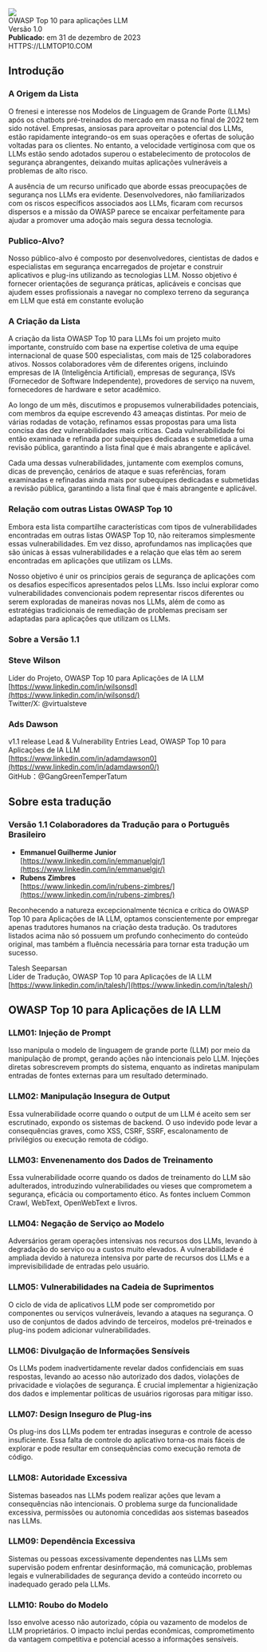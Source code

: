 <div class="frontpage">
<div class="smalllogo">
   <img src="/img/OWASP-title-logo.svg"></img>
</div>
<div class="doctitle">
   OWASP Top 10 para aplicações LLM
</div>
<div class="docversion">
   Versão 1.0
</div>
<div class="docdate">
   <b>Publicado:</b> em 31 de dezembro de 2023
</div>
<div class="doclink">
   HTTPS://LLMTOP10.COM
</div>
</div>

## Introdução

### A Origem da Lista
O frenesi e interesse nos Modelos de Linguagem de Grande Porte (LLMs) após os chatbots pré-treinados do mercado em massa no final de 2022 tem sido notável. Empresas, ansiosas para aproveitar o potencial dos LLMs, estão rapidamente integrando-os em suas operações e ofertas de solução voltadas para os clientes. No entanto, a velocidade vertiginosa com que os LLMs estão sendo adotados superou o estabelecimento de protocolos de segurança abrangentes, deixando muitas aplicações vulneráveis a problemas de alto risco.  

A ausência de um recurso unificado que aborde essas preocupações de segurança nos LLMs era evidente. Desenvolvedores, não familiarizados com os riscos específicos associados aos LLMs, ficaram com recursos dispersos e a missão da OWASP parece se encaixar perfeitamente para ajudar a promover uma adoção mais segura dessa tecnologia.

### Publico-Alvo?
Nosso público-alvo é composto por desenvolvedores, cientistas de dados e especialistas em segurança encarregados de projetar e construir aplicativos e plug-ins utilizando as tecnologias LLM. Nosso objetivo é fornecer orientações de segurança práticas, aplicáveis e concisas que ajudem esses profissionais a navegar no complexo terreno da segurança em LLM que está em constante evolução

### A Criação da Lista
A criação da lista OWASP Top 10 para LLMs foi um projeto muito importante, construído com base na expertise coletiva de uma equipe internacional de quase 500 especialistas, com mais de 125 colaboradores ativos. Nossos colaboradores vêm de diferentes origens, incluindo empresas de IA (Inteligência Artificial), empresas de segurança, ISVs (Fornecedor de Software Independente), provedores de serviço na nuvem, fornecedores de hardware e setor acadêmico.  

Ao longo de um mês, discutimos e propusemos vulnerabilidades potenciais, com membros da equipe escrevendo 43 ameaças distintas. Por meio de várias rodadas de votação, refinamos essas propostas para uma lista concisa das dez vulnerabilidades mais críticas. Cada vulnerabilidade foi então examinada e refinada por subequipes dedicadas e submetida a uma revisão pública, garantindo a lista final que é mais abrangente e aplicável.  

Cada uma dessas vulnerabilidades, juntamente com exemplos comuns, dicas de prevenção, cenários de ataque e suas referências, foram examinadas e refinadas ainda mais por subequipes dedicadas e submetidas a revisão pública, garantindo a lista final que é mais abrangente e aplicável.

### Relação com outras Listas OWASP Top 10
Embora esta lista compartilhe características com tipos de vulnerabilidades encontradas em outras listas OWASP Top 10, não reiteramos simplesmente essas vulnerabilidades. Em vez disso, aprofundamos nas implicações que são únicas à essas vulnerabilidades e a relação que elas têm ao serem encontradas em aplicações que utilizam os LLMs.  

Nosso objetivo é unir os princípios gerais de segurança de aplicações com os desafios específicos apresentados pelos LLMs. Isso inclui explorar como vulnerabilidades convencionais podem representar riscos diferentes ou serem exploradas de maneiras novas nos LLMs, além de como as estratégias tradicionais de remediação de problemas precisam ser adaptadas para aplicações que utilizam os LLMs.

### Sobre a Versão 1.1


### Steve Wilson
Líder do Projeto, OWASP Top 10 para Aplicações de IA LLM  
[https://www.linkedin.com/in/wilsonsd](https://www.linkedin.com/in/wilsonsd/)    
Twitter/X: @virtualsteve  

### Ads Dawson
v1.1 release Lead & Vulnerability Entries Lead, OWASP Top 10 para Aplicações de IA LLM  
[https://www.linkedin.com/in/adamdawson0](https://www.linkedin.com/in/adamdawson0/)   
GitHub：@GangGreenTemperTatum   


## Sobre esta tradução
### Versão 1.1 Colaboradores da Tradução para o Português Brasileiro

- **Emmanuel Guilherme Junior**  
[https://www.linkedin.com/in/emmanuelgjr/](https://www.linkedin.com/in/emmanuelgjr/)  
- **Rubens Zimbres**  
[https://www.linkedin.com/in/rubens-zimbres/](https://www.linkedin.com/in/rubens-zimbres/)


Reconhecendo a natureza excepcionalmente técnica e crítica do OWASP Top 10 para Aplicações de IA LLM, optamos conscientemente por empregar apenas tradutores humanos na criação desta tradução. Os tradutores listados acima não só possuem um profundo conhecimento do conteúdo original, mas também a fluência necessária para tornar esta tradução um sucesso.

Talesh Seeparsan  
Líder de Tradução, OWASP Top 10 para Aplicações de IA LLM  
[https://www.linkedin.com/in/talesh/](https://www.linkedin.com/in/talesh/)  



##  OWASP Top 10 para Aplicações de IA LLM

### LLM01: Injeção de Prompt
Isso manipula o modelo de linguagem de grande porte (LLM) por meio da manipulação de prompt, gerando ações não intencionais pelo LLM. Injeções diretas sobrescrevem prompts do sistema, enquanto as indiretas manipulam entradas de fontes externas para um resultado determinado.
### LLM02: Manipulação Insegura de Output
Essa vulnerabilidade ocorre quando o output de um LLM é aceito sem ser escrutinado, expondo os sistemas de backend. O uso indevido pode levar a consequências graves, como XSS, CSRF, SSRF, escalonamento de privilégios ou execução remota de código.
### LLM03: Envenenamento dos Dados de Treinamento
Essa vulnerabilidade ocorre quando os dados de treinamento do LLM são adulterados, introduzindo vulnerabilidades ou vieses que comprometem a segurança, eficácia ou comportamento ético. As fontes incluem Common Crawl, WebText, OpenWebText e livros.
### LLM04: Negação de Serviço ao Modelo
Adversários geram operações intensivas nos recursos dos LLMs, levando à degradação do serviço ou a custos muito elevados. A vulnerabilidade é ampliada devido à natureza intensiva por parte de recursos dos LLMs e a imprevisibilidade de entradas pelo usuário.
### LLM05: Vulnerabilidades na Cadeia de Suprimentos
O ciclo de vida de aplicativos LLM pode ser comprometido por componentes ou serviços vulneráveis, levando a ataques na segurança. O uso de conjuntos de dados advindo de terceiros, modelos pré-treinados e plug-ins podem adicionar vulnerabilidades.
### LLM06: Divulgação de Informações Sensíveis
Os LLMs podem inadvertidamente revelar dados confidenciais em suas respostas, levando ao acesso não autorizado dos dados, violações de privacidade e violações de segurança. É crucial implementar a higienização dos dados e implementar políticas de usuários rigorosas para mitigar isso.
### LLM07: Design Inseguro de Plug-ins
Os plug-ins dos LLMs podem ter entradas inseguras e controle de acesso insuficiente. Essa falta de controle do aplicativo torna-os mais fáceis de explorar e pode resultar em consequências como execução remota de código.
### LLM08: Autoridade Excessiva
Sistemas baseados nas LLMs podem realizar ações que levam a consequências não intencionais. O problema surge da funcionalidade excessiva, permissões ou autonomia concedidas aos sistemas baseados nas LLMs.
### LLM09: Dependência Excessiva
Sistemas ou pessoas excessivamente dependentes nas LLMs sem supervisão podem enfrentar desinformação, má comunicação, problemas legais e vulnerabilidades de segurança devido a conteúdo incorreto ou inadequado gerado pela LLMs.
### LLM10: Roubo do Modelo
Isso envolve acesso não autorizado, cópia ou vazamento de modelos de LLM proprietários. O impacto inclui perdas econômicas, comprometimento da vantagem competitiva e potencial acesso a informações sensíveis.
